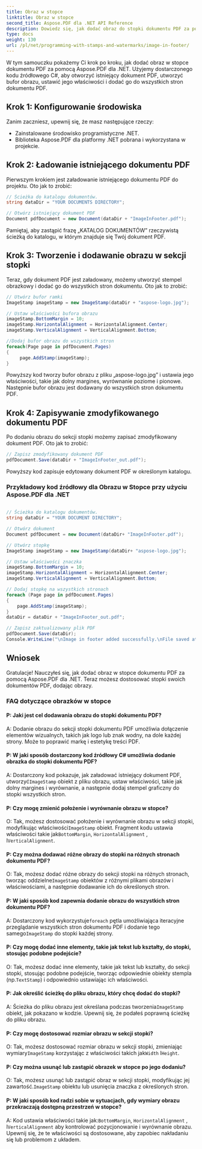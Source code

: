 ```yaml
---
title: Obraz w stopce
linktitle: Obraz w stopce
second_title: Aspose.PDF dla .NET API Reference
description: Dowiedz się, jak dodać obraz do stopki dokumentu PDF za pomocą Aspose.PDF dla platformy .NET.
type: docs
weight: 130
url: /pl/net/programming-with-stamps-and-watermarks/image-in-footer/
---
```

W tym samouczku pokażemy Ci krok po kroku, jak dodać obraz w stopce dokumentu PDF za pomocą Aspose.PDF dla .NET. Użyjemy dostarczonego kodu źródłowego C#, aby otworzyć istniejący dokument PDF, utworzyć bufor obrazu, ustawić jego właściwości i dodać go do wszystkich stron dokumentu PDF.

## Krok 1: Konfigurowanie środowiska

Zanim zaczniesz, upewnij się, że masz następujące rzeczy:

- Zainstalowane środowisko programistyczne .NET.
- Biblioteka Aspose.PDF dla platformy .NET pobrana i wykorzystana w projekcie.

## Krok 2: Ładowanie istniejącego dokumentu PDF

Pierwszym krokiem jest załadowanie istniejącego dokumentu PDF do projektu. Oto jak to zrobić:

```csharp
// Ścieżka do katalogu dokumentów.
string dataDir = "YOUR DOCUMENTS DIRECTORY";

// Otwórz istniejący dokument PDF
Document pdfDocument = new Document(dataDir + "ImageInFooter.pdf");
```

Pamiętaj, aby zastąpić frazę „KATALOG DOKUMENTÓW” rzeczywistą ścieżką do katalogu, w którym znajduje się Twój dokument PDF.

## Krok 3: Tworzenie i dodawanie obrazu w sekcji stopki

Teraz, gdy dokument PDF jest załadowany, możemy utworzyć stempel obrazkowy i dodać go do wszystkich stron dokumentu. Oto jak to zrobić:

```csharp
// Utwórz bufor ramki
ImageStamp imageStamp = new ImageStamp(dataDir + "aspose-logo.jpg");

// Ustaw właściwości bufora obrazu
imageStamp.BottomMargin = 10;
imageStamp.HorizontalAlignment = HorizontalAlignment.Center;
imageStamp.VerticalAlignment = VerticalAlignment.Bottom;

//Dodaj bufor obrazu do wszystkich stron
foreach(Page page in pdfDocument.Pages)
{
     page.AddStamp(imageStamp);
}
```

Powyższy kod tworzy bufor obrazu z pliku „aspose-logo.jpg” i ustawia jego właściwości, takie jak dolny margines, wyrównanie poziome i pionowe. Następnie bufor obrazu jest dodawany do wszystkich stron dokumentu PDF.

## Krok 4: Zapisywanie zmodyfikowanego dokumentu PDF

Po dodaniu obrazu do sekcji stopki możemy zapisać zmodyfikowany dokument PDF. Oto jak to zrobić:

```csharp
// Zapisz zmodyfikowany dokument PDF
pdfDocument.Save(dataDir + "ImageInFooter_out.pdf");
```

Powyższy kod zapisuje edytowany dokument PDF w określonym katalogu.

### Przykładowy kod źródłowy dla Obrazu w Stopce przy użyciu Aspose.PDF dla .NET 
```csharp

// Ścieżka do katalogu dokumentów.
string dataDir = "YOUR DOCUMENT DIRECTORY";

// Otwórz dokument
Document pdfDocument = new Document(dataDir+ "ImageInFooter.pdf");

// Utwórz stopkę
ImageStamp imageStamp = new ImageStamp(dataDir+ "aspose-logo.jpg");

// Ustaw właściwości znaczka
imageStamp.BottomMargin = 10;
imageStamp.HorizontalAlignment = HorizontalAlignment.Center;
imageStamp.VerticalAlignment = VerticalAlignment.Bottom;

// Dodaj stopkę na wszystkich stronach
foreach (Page page in pdfDocument.Pages)
{
	page.AddStamp(imageStamp);
}
dataDir = dataDir + "ImageInFooter_out.pdf";

// Zapisz zaktualizowany plik PDF
pdfDocument.Save(dataDir);
Console.WriteLine("\nImage in footer added successfully.\nFile saved at " + dataDir);
```

## Wniosek

Gratulacje! Nauczyłeś się, jak dodać obraz w stopce dokumentu PDF za pomocą Aspose.PDF dla .NET. Teraz możesz dostosować stopki swoich dokumentów PDF, dodając obrazy.

### FAQ dotyczące obrazków w stopce

#### P: Jaki jest cel dodawania obrazu do stopki dokumentu PDF?

A: Dodanie obrazu do sekcji stopki dokumentu PDF umożliwia dołączenie elementów wizualnych, takich jak logo lub znak wodny, na dole każdej strony. Może to poprawić markę i estetykę treści PDF.

#### P: W jaki sposób dostarczony kod źródłowy C# umożliwia dodanie obrazka do stopki dokumentu PDF?

 A: Dostarczony kod pokazuje, jak załadować istniejący dokument PDF, utworzyć`ImageStamp` obiekt z pliku obrazu, ustaw właściwości, takie jak dolny margines i wyrównanie, a następnie dodaj stempel graficzny do stopki wszystkich stron.

#### P: Czy mogę zmienić położenie i wyrównanie obrazu w stopce?

 O: Tak, możesz dostosować położenie i wyrównanie obrazu w sekcji stopki, modyfikując właściwości`ImageStamp` obiekt. Fragment kodu ustawia właściwości takie jak`BottomMargin`, `HorizontalAlignment` , I`VerticalAlignment`.

#### P: Czy można dodawać różne obrazy do stopki na różnych stronach dokumentu PDF?

O: Tak, możesz dodać różne obrazy do sekcji stopki na różnych stronach, tworząc oddzielne`ImageStamp` obiektów z różnymi plikami obrazów i właściwościami, a następnie dodawanie ich do określonych stron.

#### P: W jaki sposób kod zapewnia dodanie obrazu do wszystkich stron dokumentu PDF?

 A: Dostarczony kod wykorzystuje`foreach` pętla umożliwiająca iteracyjne przeglądanie wszystkich stron dokumentu PDF i dodanie tego samego`ImageStamp` do stopki każdej strony.

#### P: Czy mogę dodać inne elementy, takie jak tekst lub kształty, do stopki, stosując podobne podejście?

 O: Tak, możesz dodać inne elementy, takie jak tekst lub kształty, do sekcji stopki, stosując podobne podejście, tworząc odpowiednie obiekty stempla (np.`TextStamp`) i odpowiednio ustawiając ich właściwości.

#### P: Jak określić ścieżkę do pliku obrazu, który chcę dodać do stopki?

 A: Ścieżka do pliku obrazu jest określana podczas tworzenia`ImageStamp` obiekt, jak pokazano w kodzie. Upewnij się, że podałeś poprawną ścieżkę do pliku obrazu.

#### P: Czy mogę dostosować rozmiar obrazu w sekcji stopki?

 O: Tak, możesz dostosować rozmiar obrazu w sekcji stopki, zmieniając wymiary`ImageStamp` korzystając z właściwości takich jak`Width` I`Height`.

#### P: Czy można usunąć lub zastąpić obrazek w stopce po jego dodaniu?

 O: Tak, możesz usunąć lub zastąpić obraz w sekcji stopki, modyfikując jej zawartość.`ImageStamp` obiektu lub usunięcia znaczka z określonych stron.

#### P: W jaki sposób kod radzi sobie w sytuacjach, gdy wymiary obrazu przekraczają dostępną przestrzeń w stopce?

 A: Kod ustawia właściwości takie jak:`BottomMargin`, `HorizontalAlignment` , I`VerticalAlignment` aby kontrolować pozycjonowanie i wyrównanie obrazu. Upewnij się, że te właściwości są dostosowane, aby zapobiec nakładaniu się lub problemom z układem.